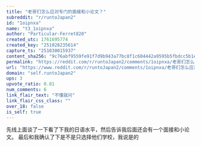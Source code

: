 ```yaml
---
title: "老哥们怎么应对专门的面接和小论文？"
subreddit: "r/runtoJapan2"
id: "1oipnxa"
name: "t3_1oipnxa"
author: "Particular-Ferret820"
created_utc: 1761695774
created_key: "251028235614"
capture_ts: "251030015937"
content_sha256: "9c76abf9559fe91f7d9b943a77bc8f1c604442a9595b5fbdcc5b1e9b99576fd6"
permalink: "https://reddit.com/r/runtoJapan2/comments/1oipnxa/老哥们怎么应对专门的面接和小论文/"
url: "https://www.reddit.com/r/runtoJapan2/comments/1oipnxa/老哥们怎么应对专门的面接和小论文/"
domain: "self.runtoJapan2"
ups: 3
upvote_ratio: 0.81
num_comments: 6
link_flair_text: "不懂就问"
link_flair_css_class: ""
over_18: false
is_self: true
---
```


先线上面谈了一下看了下我的日语水平，然后告诉我后面还会有一个面接和小论文。
最后和我确认了下是不是只选择他们学校，我说是的

